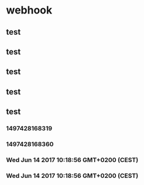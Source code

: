 # webhook
## test
## test
## test
## test
## test
### 1497428168319
### 1497428168360
### Wed Jun 14 2017 10:18:56 GMT+0200 (CEST)
### Wed Jun 14 2017 10:18:56 GMT+0200 (CEST)
